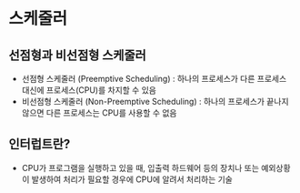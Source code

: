 # 스케줄러

## 선점형과 비선점형 스케줄러

- 선점형 스케줄러 (Preemptive Scheduling)
  : 하나의 프로세스가 다른 프로세스 대신에 프로세스(CPU)를 차지할 수 있음
- 비선점형 스케줄러 (Non-Preemptive Scheduling)
  : 하나의 프로세스가 끝나지 않으면 다른 프로세스는 CPU를 사용할 수 없음

## 인터럽트란?

- CPU가 프로그램을 실행하고 있을 때, 입출력 하드웨어 등의 장치나 또는 예외상황이 발생하여 처리가 필요할 경우에 CPU에 알려서 처리하는 기술